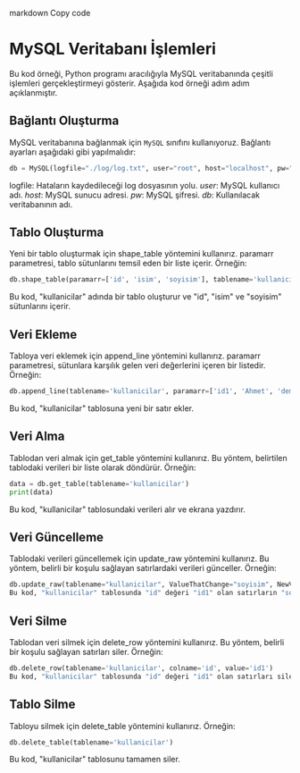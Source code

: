 markdown
Copy code
# MySQL Veritabanı İşlemleri

Bu kod örneği, Python programı aracılığıyla MySQL veritabanında çeşitli işlemleri gerçekleştirmeyi gösterir. Aşağıda kod örneği adım adım açıklanmıştır.

## Bağlantı Oluşturma

MySQL veritabanına bağlanmak için `MySQL` sınıfını kullanıyoruz. Bağlantı ayarları aşağıdaki gibi yapılmalıdır:

```python
db = MySQL(logfile="./log/log.txt", user="root", host="localhost", pw="", db="blog")
```

logfile: Hataların kaydedileceği log dosyasının yolu.
*user*: MySQL kullanıcı adı.
*host*: MySQL sunucu adresi.
*pw*: MySQL şifresi.
*db*: Kullanılacak veritabanının adı.
## Tablo Oluşturma
Yeni bir tablo oluşturmak için shape_table yöntemini kullanırız. paramarr parametresi, tablo sütunlarını temsil eden bir liste içerir. Örneğin:

```python
db.shape_table(paramarr=['id', 'isim', 'soyisim'], tablename='kullanicilar')
```
Bu kod, "kullanicilar" adında bir tablo oluşturur ve "id", "isim" ve "soyisim" sütunlarını içerir.

## Veri Ekleme
Tabloya veri eklemek için append_line yöntemini kullanırız. paramarr parametresi, sütunlara karşılık gelen veri değerlerini içeren bir listedir. Örneğin:

```python
db.append_line(tablename='kullanicilar', paramarr=['id1', 'Ahmet', 'demir'])
```

Bu kod, "kullanicilar" tablosuna yeni bir satır ekler.

## Veri Alma
Tablodan veri almak için get_table yöntemini kullanırız. Bu yöntem, belirtilen tablodaki verileri bir liste olarak döndürür. Örneğin:

```python
data = db.get_table(tablename='kullanicilar')
print(data)
```
Bu kod, "kullanicilar" tablosundaki verileri alır ve ekrana yazdırır.

## Veri Güncelleme
Tablodaki verileri güncellemek için update_raw yöntemini kullanırız. Bu yöntem, belirli bir koşulu sağlayan satırlardaki verileri günceller. Örneğin:

```python
db.update_raw(tablename="kullanicilar", ValueThatChange="soyisim", NewValue="Demir", findBy="id", point="id1")
Bu kod, "kullanicilar" tablosunda "id" değeri "id1" olan satırların "soyisim" sütununu "Demir" olarak günceller.
```

## Veri Silme
Tablodan veri silmek için delete_row yöntemini kullanırız. Bu yöntem, belirli bir koşulu sağlayan satırları siler. Örneğin:

```python
db.delete_row(tablename='kullanicilar', colname='id', value='id1')
Bu kod, "kullanicilar" tablosunda "id" değeri "id1" olan satırları siler.
```

## Tablo Silme
Tabloyu silmek için delete_table yöntemini kullanırız. Örneğin:

```python
db.delete_table(tablename='kullanicilar')
```
Bu kod, "kullanicilar" tablosunu tamamen siler.
